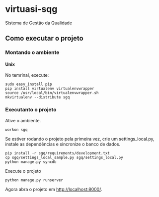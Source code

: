 virtuasi-sqg
============

Sistema de Gestão da Qualidade


Como executar o projeto
------------------------

### Montando o ambiente


#### Unix

No temrinal, execute:

    sudo easy_install pip
    pip install virtualenv virtualenvwrapper
    source /usr/local/bin/virtualenvwrapper.sh
    mkvirtualenv --distribute sgq
    

### Executanto o projeto

Ative o ambiente.
    
    workon sgq

Se estiver rodando o projeto pela primeira vez, crie um settings_local.py, instale as dependências e sincronize o banco de dados.
    
    pip install -r sgq/requirements/development.txt
    cp sgq/settings_local_sample.py sgq/settings_local.py
    python manage.py syncdb

Execute o projeto
    
    python manage.py runserver

Agora abra o projeto em [http://localhost:8000/](http://localhost:8000/ "development server").